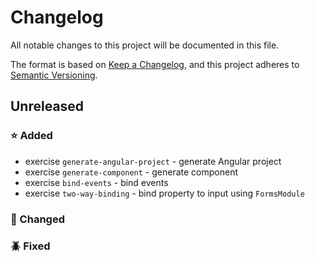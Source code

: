# Changelog
All notable changes to this project will be documented in this file.

The format is based on [Keep a Changelog](https://keepachangelog.com/en/1.0.0/),
and this project adheres to [Semantic Versioning](https://semver.org/spec/v2.0.0.html).

## Unreleased 

### :star: Added
- exercise `generate-angular-project` - generate Angular project
- exercise `generate-component` - generate component
- exercise `bind-events` - bind events
- exercise `two-way-binding` - bind property to input using `FormsModule`

### :hammer: Changed

### :beetle: Fixed